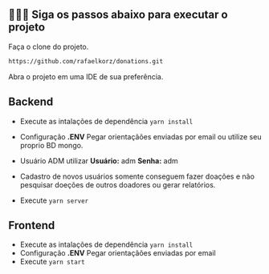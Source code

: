 
## 👨🏻‍💻 Siga os passos abaixo para executar o projeto

Faça o clone do projeto. 

```bash
https://github.com/rafaelkorz/donations.git
```

Abra o projeto em uma IDE de sua preferência.

## Backend

- Execute as intalações de dependência ```yarn install```
- Configuração **.ENV** Pegar orientaçãões enviadas por email
  ou utilize seu proprio BD mongo.

- Usuário ADM utilizar **Usuário:** adm **Senha:** adm
- Cadastro de novos usuários somente conseguem fazer doações e não pesquisar doeções de outros doadores ou gerar relatórios.
- Execute ```yarn server```

## Frontend
- Execute as intalações de dependência ```yarn install```
- Configuração **.ENV** Pegar orientaçãões enviadas por email
- Execute ```yarn start```
